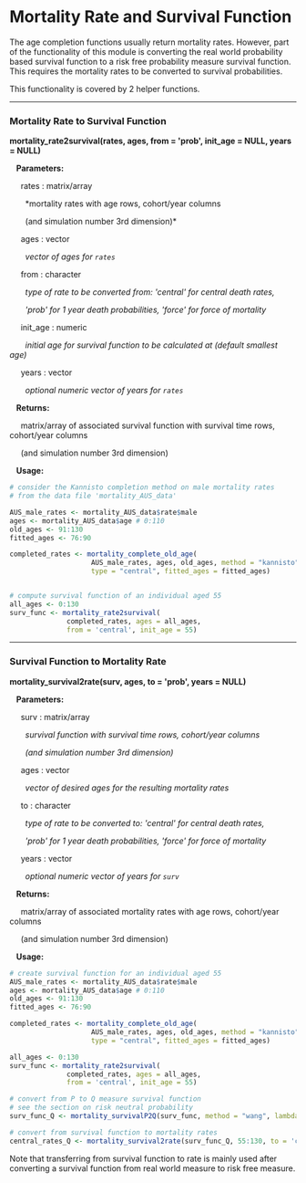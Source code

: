# Mortality Rate and Survival Function

The age completion functions usually return mortality rates. However, part of the functionality
of this module is converting the real world probability based survival function to a risk free probability
measure survival function. This requires the mortality rates to be converted to survival 
probabilities. 

This functionality is covered by 2 helper functions.

---

### Mortality Rate to Survival Function

**mortality_rate2survival(rates, ages, from = 'prob', init_age = NULL, years = NULL)**

&nbsp;&nbsp; **Parameters:**

&nbsp;&nbsp;&nbsp;&nbsp; rates : matrix/array

&nbsp;&nbsp;&nbsp;&nbsp;&nbsp;&nbsp; *mortality rates with age rows, cohort/year columns

&nbsp;&nbsp;&nbsp;&nbsp;&nbsp;&nbsp; (and simulation number 3rd dimension)*

&nbsp;&nbsp;&nbsp;&nbsp; ages : vector

&nbsp;&nbsp;&nbsp;&nbsp;&nbsp;&nbsp; *vector of ages for `rates`*

&nbsp;&nbsp;&nbsp;&nbsp; from : character

&nbsp;&nbsp;&nbsp;&nbsp;&nbsp;&nbsp; *type of rate to be converted from: 'central' for central death rates,*

&nbsp;&nbsp;&nbsp;&nbsp;&nbsp;&nbsp; *'prob' for 1 year death probabilities, 'force' for force of mortality*

&nbsp;&nbsp;&nbsp;&nbsp; init_age : numeric

&nbsp;&nbsp;&nbsp;&nbsp;&nbsp;&nbsp; *initial age for survival function to be calculated at (default smallest age)*

&nbsp;&nbsp;&nbsp;&nbsp; years : vector

&nbsp;&nbsp;&nbsp;&nbsp;&nbsp;&nbsp; *optional numeric vector of years for `rates`*

&nbsp;&nbsp; **Returns:**

&nbsp;&nbsp;&nbsp;&nbsp; matrix/array of associated survival function with survival time rows,
cohort/year columns

&nbsp;&nbsp;&nbsp;&nbsp; (and simulation number 3rd dimension)

&nbsp;&nbsp; **Usage:**

```r
# consider the Kannisto completion method on male mortality rates
# from the data file 'mortality_AUS_data'

AUS_male_rates <- mortality_AUS_data$rate$male
ages <- mortality_AUS_data$age # 0:110
old_ages <- 91:130
fitted_ages <- 76:90

completed_rates <- mortality_complete_old_age(
                    AUS_male_rates, ages, old_ages, method = "kannisto", 
                    type = "central", fitted_ages = fitted_ages)


# compute survival function of an individual aged 55
all_ages <- 0:130
surv_func <- mortality_rate2survival(
              completed_rates, ages = all_ages,
              from = 'central', init_age = 55)
```

---

### Survival Function to Mortality Rate

**mortality_survival2rate(surv, ages, to = 'prob', years = NULL)**

&nbsp;&nbsp; **Parameters:**

&nbsp;&nbsp;&nbsp;&nbsp; surv : matrix/array

&nbsp;&nbsp;&nbsp;&nbsp;&nbsp;&nbsp; *survival function with survival time rows,
cohort/year columns*

&nbsp;&nbsp;&nbsp;&nbsp;&nbsp;&nbsp; *(and simulation number 3rd dimension)*

&nbsp;&nbsp;&nbsp;&nbsp; ages : vector

&nbsp;&nbsp;&nbsp;&nbsp;&nbsp;&nbsp; *vector of desired ages for the resulting mortality rates*

&nbsp;&nbsp;&nbsp;&nbsp; to : character

&nbsp;&nbsp;&nbsp;&nbsp;&nbsp;&nbsp; *type of rate to be converted to: 'central' for central death rates,*

&nbsp;&nbsp;&nbsp;&nbsp;&nbsp;&nbsp; *'prob' for 1 year death probabilities, 'force' for force of mortality*

&nbsp;&nbsp;&nbsp;&nbsp; years : vector

&nbsp;&nbsp;&nbsp;&nbsp;&nbsp;&nbsp; *optional numeric vector of years for `surv`*

&nbsp;&nbsp; **Returns:**

&nbsp;&nbsp;&nbsp;&nbsp; matrix/array of associated mortality rates with age rows, cohort/year columns

&nbsp;&nbsp;&nbsp;&nbsp; (and simulation number 3rd dimension)

&nbsp;&nbsp; **Usage:**

```r
# create survival function for an individual aged 55
AUS_male_rates <- mortality_AUS_data$rate$male
ages <- mortality_AUS_data$age # 0:110
old_ages <- 91:130
fitted_ages <- 76:90

completed_rates <- mortality_complete_old_age(
                    AUS_male_rates, ages, old_ages, method = "kannisto", 
                    type = "central", fitted_ages = fitted_ages)

all_ages <- 0:130
surv_func <- mortality_rate2survival(
              completed_rates, ages = all_ages,
              from = 'central', init_age = 55)

# convert from P to Q measure survival function
# see the section on risk neutral probability
surv_func_Q <- mortality_survivalP2Q(surv_func, method = "wang", lambda = 1.5)

# convert from survival function to mortality rates
central_rates_Q <- mortality_survival2rate(surv_func_Q, 55:130, to = 'central')
```

Note that transferring from survival function to rate is mainly used after converting
a survival function from real world measure to risk free measure. 









